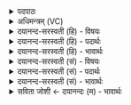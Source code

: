 <details><summary>पदपाठः</summary>

प॒ष्ठ॒वाडिति॑ पष्ठ॒ऽवाट्। च॒। मे॒। प॒ष्ठौ॒ही। च॒। मे॒। उ॒क्षा। च॒। मे॒। व॒शा। च॒। मे॒। ऋ॒ष॒भः। च॒। मे॒। वे॒हत्। च॒। मे॒। अ॒न॒ड्वान्। च॒। मे॒। धे॒नुः। च॒। मे॒। य॒ज्ञेन॑। क॒ल्प॒न्ता॒म्। २७।
</details>

<details><summary>अधिमन्त्रम् (VC)</summary>

- पशुपालनविद्याविदात्मा देवता
- देवा ऋषयः
- भुरिगार्षी पङ्क्तिः
- पञ्चमः
</details>

<details><summary>दयानन्द-सरस्वती (हि) - विषयः</summary>

फिर उसी विषय को अगले मन्त्र में कहा है ॥
</details>

<details><summary>दयानन्द-सरस्वती (हि) - पदार्थः</summary>

पदार्थान्वयभाषाः -  (मे) मेरे (पष्ठवाट्) पीठ से भार उठानेहारे हाथी, ऊँट आदि (च) और उनके सम्बन्धी (मे) मेरी (पष्ठौही) पीठ से भार उठाने हारी घोड़ी, ऊँटनी आदि (च) और उनसे उठाये गये पदार्थ (मे) मेरा (उक्षा) वीर्य सेचन में समर्थ वृषभ (च) और वीर्य धारण करनेवाली गौ आदि (मे) मेरी (वशा) वन्ध्या गौ (च) और वीर्यहीन बैल (मे) मेरा (ऋषभः) समर्थ बैल (च) और बलवती गौ (मे) मेरी (वेहत्) गर्भ गिरानेवाली (च) और सामर्थ्यहीन गौ (मे) मेरा (अनड्वान्) हल और गाड़ी आदि को चलाने में समर्थ बैल (च) और गाड़ीवान् आदि (मे) मेरी (धेनुः) नवीन व्यानी दूध देने हारी गाय (च) और उसको दोहनेवाला जन ये सब (यज्ञेन) पशुशिक्षारूप यज्ञकर्म से (कल्पन्ताम्) समर्थ होवें ॥२७ ॥
</details>

<details><summary>दयानन्द-सरस्वती (हि) - भावार्थः</summary>

भावार्थभाषाः -  जो पशुओं को अच्छी शिक्षा देके कार्यों में सयुक्त करते हैं, वे अपने प्रयोजन सिद्ध करके सुखी होते हैं ॥२७ ॥
</details>

<details><summary>दयानन्द-सरस्वती (सं) - विषयः</summary>

पुनस्तमेव विषयमाह ॥
</details>

<details><summary>दयानन्द-सरस्वती (सं) - पदार्थः</summary>

पदार्थान्वयभाषाः -  मे पष्टवाट् च मे पष्ठौही च म उक्षा च मे वशा च मे ऋषभश्च मे वेहच्च मेऽनड्वाँश्च मे धेनुश्च यज्ञेन कल्पन्ताम् ॥२७ ॥
</details>

<details><summary>दयानन्द-सरस्वती (सं) - भावार्थः</summary>

भावार्थभाषाः -  ये पशून् सुशिक्ष्य कार्येषु संयुञ्जते, ते सिद्धार्था जायन्ते ॥२७ ॥
</details>

<details><summary>सविता जोशी ← दयानन्दः (म) - भावार्थः</summary>

भावार्थभाषाः -  जे पशूंना चांगले शिक्षण देऊन त्यांच्याकडून काम करून घेतात ते आपले प्रयोजन सिद्ध करून सुखी होतात.
</details>